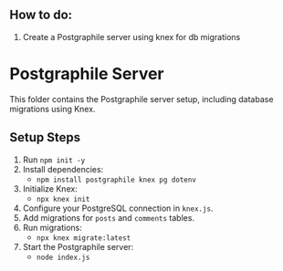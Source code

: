 ## How to do:

1. Create a Postgraphile server using knex for db migrations 

# Postgraphile Server

This folder contains the Postgraphile server setup, including database migrations using Knex.

## Setup Steps

1. Run `npm init -y`
2. Install dependencies:
   - `npm install postgraphile knex pg dotenv`
3. Initialize Knex:
   - `npx knex init`
4. Configure your PostgreSQL connection in `knex.js`.
5. Add migrations for `posts` and `comments` tables.
6. Run migrations:
   - `npx knex migrate:latest`
7. Start the Postgraphile server:
   - `node index.js`
